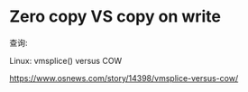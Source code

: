 # Zero copy VS copy on write

查询:

Linux: vmsplice() versus COW





https://www.osnews.com/story/14398/vmsplice-versus-cow/